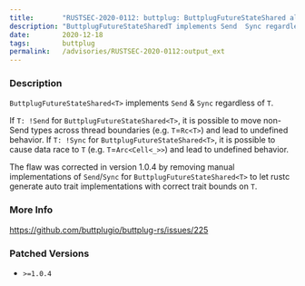 ```yaml
---
title:       "RUSTSEC-2020-0112: buttplug: ButtplugFutureStateShared allows data race to (!Send|!Sync) objects"
description: "ButtplugFutureStateSharedT implements Send  Sync regardless of T. If T Send for ButtplugFutureStateSharedT, it is possible to move nonSend types across thread boundaries e.g. TRcT and lead to undefined behavior. If T Sync for ButtplugFutureStateSharedT, it is possible to cause data race to T e.g. TArcCell and lead to undefined behavior. The flaw was corrected in version 1.0.4 by removing manual implementations of SendSync for ButtplugFutureStateSharedT to let rustc generate auto trait implementations with correct trait bounds on T."
date:        2020-12-18
tags:        buttplug
permalink:   /advisories/RUSTSEC-2020-0112:output_ext
---
```


### Description

`ButtplugFutureStateShared<T>` implements `Send` & `Sync` regardless of `T`.

If `T: !Send` for `ButtplugFutureStateShared<T>`, it is possible to move non-Send types across thread boundaries (e.g. `T`=`Rc<T>`) and lead to undefined behavior.
If `T: !Sync` for `ButtplugFutureStateShared<T>`, it is possible to cause data race to `T` (e.g. `T`=`Arc<Cell<_>>`) and lead to undefined behavior.

The flaw was corrected in version 1.0.4 by removing manual implementations of `Send`/`Sync` for `ButtplugFutureStateShared<T>` to let rustc generate auto trait implementations with correct trait bounds on `T`.

### More Info

<https://github.com/buttplugio/buttplug-rs/issues/225>

### Patched Versions

- `>=1.0.4`


